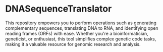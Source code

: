 # DNASequenceTranslator
 This repository empowers you to perform operations such as generating complementary sequences, translating DNA to RNA, and identifying open reading frames (ORFs) with ease. Whether you're a bioinformatician, geneticist, or enthusiast, this tool simplifies complex genetic code tasks, making it a valuable resource for genomic research and analysis.


